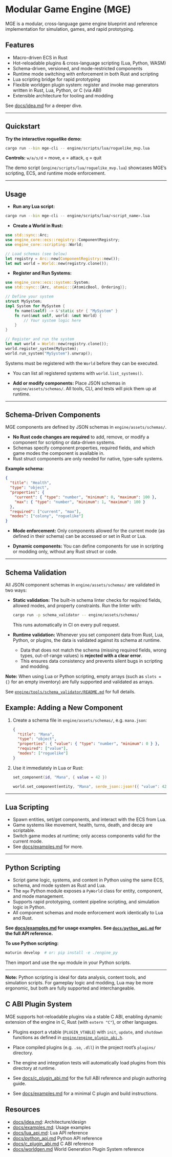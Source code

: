 # Modular Game Engine (MGE)

MGE is a modular, cross-language game engine blueprint and reference implementation for simulation, games, and rapid prototyping.

## Features

- Macro-driven ECS in Rust
- Hot-reloadable plugins & cross-language scripting (Lua, Python, WASM)
- Schema-driven, versioned, and mode-restricted components
- Runtime mode switching with enforcement in both Rust and scripting
- Lua scripting bridge for rapid prototyping
- Flexible worldgen plugin system: register and invoke map generators written in Rust, Lua, Python, or C (via ABI)
- Extensible architecture for tooling and modding

See [docs/idea.md](docs/idea.md) for a deeper dive.

---

## Quickstart

**Try the interactive roguelike demo:**

```bash
cargo run --bin mge-cli -- engine/scripts/lua/roguelike_mvp.lua
```

**Controls:**
`w/a/s/d` = move, `e` = attack, `q` = quit

The demo script (`engine/scripts/lua/roguelike_mvp.lua`) showcases MGE’s scripting, ECS, and runtime mode enforcement.

---

## Usage

- **Run any Lua script:**

```bash
cargo run --bin mge-cli -- engine/scripts/lua/<script_name>.lua
```

- **Create a World in Rust:**

```rust
use std::sync::Arc;
use engine_core::ecs::registry::ComponentRegistry;
use engine_core::scripting::World;

// Load schemas (see below)
let registry = Arc::new(ComponentRegistry::new());
let mut world = World::new(registry.clone());
```

- **Register and Run Systems:**

```rust
use engine_core::ecs::system::System;
use std::sync::{Arc, atomic::{AtomicBool, Ordering}};

// Define your system
struct MySystem;
impl System for MySystem {
    fn name(&self) -> &'static str { "MySystem" }
    fn run(&mut self, world: &mut World) {
        // Your system logic here
    }
}

// Register and run the system
let mut world = World::new(registry.clone());
world.register_system(MySystem);
world.run_system("MySystem").unwrap();
```

Systems must be registered with the `World` before they can be executed.

- You can list all registered systems with `world.list_systems()`.

- **Add or modify components:**
  Place JSON schemas in `engine/assets/schemas/`.
  All tools, CLI, and tests will pick them up at runtime.

---

## Schema-Driven Components

MGE components are defined by JSON schemas in `engine/assets/schemas/`.

- **No Rust code changes are required** to add, remove, or modify a component for scripting or data-driven systems.
- Schemas specify component properties, required fields, and which game modes the component is available in.
- Rust struct components are only needed for native, type-safe systems.

**Example schema:**

```json
{
  "title": "Health",
  "type": "object",
  "properties": {
    "current": { "type": "number", "minimum": 0, "maximum": 100 },
    "max": { "type": "number", "minimum": 1, "maximum": 100 }
  },
  "required": ["current", "max"],
  "modes": ["colony", "roguelike"]
}
```

- **Mode enforcement:**
  Only components allowed for the current mode (as defined in their schema) can be accessed or set in Rust or Lua.

- **Dynamic components:**
  You can define components for use in scripting or modding only, without any Rust struct or code.

---

## Schema Validation

All JSON component schemas in `engine/assets/schemas/` are validated in two ways:

- **Static validation:**
  The built-in schema linter checks for required fields, allowed modes, and property constraints.
  Run the linter with:

  ```bash
  cargo run -p schema_validator -- engine/assets/schemas/
  ```

  This runs automatically in CI on every pull request.

- **Runtime validation:**
  Whenever you set component data from Rust, Lua, Python, or plugins, the data is validated against its schema at runtime.
  - Data that does not match the schema (missing required fields, wrong types, out-of-range values) is **rejected with a clear error**.
  - This ensures data consistency and prevents silent bugs in scripting and modding.

**Note:**
When using Lua or Python scripting, empty arrays (such as `slots = {}` for an empty inventory) are fully supported and validated as arrays.

See [`engine/tools/schema_validator/README.md`](engine/tools/schema_validator/README.md) for full details.

## Example: Adding a New Component

1. Create a schema file in `engine/assets/schemas/`, e.g. `mana.json`:
   ```json
   {
     "title": "Mana",
     "type": "object",
     "properties": { "value": { "type": "number", "minimum": 0 } },
     "required": ["value"],
     "modes": ["roguelike"]
   }
   ```
2. Use it immediately in Lua or Rust:
   ```lua
   set_component(id, "Mana", { value = 42 })
   ```
   ```rust
   world.set_component(entity, "Mana", serde_json::json!({ "value": 42 })).unwrap();
   ```

---

## Lua Scripting

- Spawn entities, set/get components, and interact with the ECS from Lua.
- Game systems like movement, health, turns, death, and decay are scriptable.
- Switch game modes at runtime; only access components valid for the current mode.
- See [docs/examples.md](docs/examples.md) for more.

---

## Python Scripting

- Script game logic, systems, and content in Python using the same ECS, schema, and mode system as Rust and Lua.
- The `mge` Python module exposes a `PyWorld` class for entity, component, and mode management.
- Supports rapid prototyping, content pipeline scripting, and simulation logic in Python.
- All component schemas and mode enforcement work identically to Lua and Rust.

**See [docs/examples.md](docs/examples.md#python-scripting-examples) for usage examples.**
**See [`docs/python_api.md`](docs/python_api.md) for the full API reference.**

**To use Python scripting:**

```bash
maturin develop  # or: pip install -e ./engine_py
```

Then import and use the `mge` module in your Python scripts.

---

**Note:**
Python scripting is ideal for data analysis, content tools, and simulation scripts. For gameplay logic and modding, Lua may be more ergonomic, but both are fully supported and interchangeable.

## C ABI Plugin System

MGE supports hot-reloadable plugins via a stable C ABI, enabling dynamic extension of the engine in C, Rust (with `extern "C"`), or other languages.

- Plugins export a vtable (`PLUGIN_VTABLE`) with `init`, `update`, and `shutdown` functions as defined in [`engine/engine_plugin_abi.h`](engine/engine_plugin_abi.h).
- Place compiled plugins (e.g. `.so`, `.dll`) in the project root’s `plugins/` directory.
- The engine and integration tests will automatically load plugins from this directory at runtime.

- See [docs/c_plugin_abi.md](docs/c_plugin_abi.md) for the full ABI reference and plugin authoring guide.
- See [docs/examples.md](docs/examples.md#c-plugin-example) for a minimal C plugin and build instructions.

## Resources

- [docs/idea.md](docs/idea.md): Architecture/design
- [docs/examples.md](docs/examples.md): Usage examples
- [docs/lua_api.md](docs/lua_api.md): Lua API reference
- [docs/python_api.md](docs/python_api.md) Python API reference
- [docs/c_plugin_abi.md](docs/c_plugin_abi.md) C ABI reference
- [docs/worldgen.md](docs/worldgen.md) World Generation Plugin System reference
